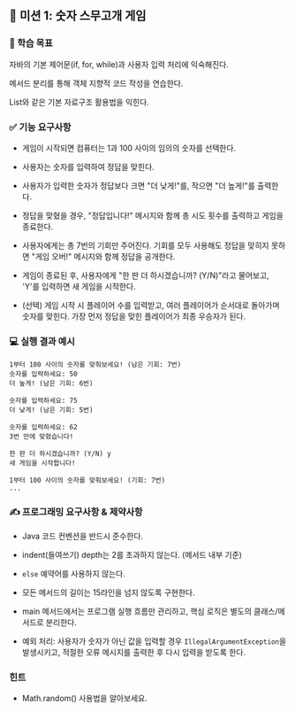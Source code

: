 ## 🚀 미션 1: 숫자 스무고개 게임
### 🎯 학습 목표

자바의 기본 제어문(if, for, while)과 사용자 입력 처리에 익숙해진다.

메서드 분리를 통해 객체 지향적 코드 작성을 연습한다.

List와 같은 기본 자료구조 활용법을 익힌다.

### ✅ 기능 요구사항

- 게임이 시작되면 컴퓨터는 1과 100 사이의 임의의 숫자를 선택한다.

- 사용자는 숫자를 입력하여 정답을 맞힌다.

- 사용자가 입력한 숫자가 정답보다 크면 "더 낮게!"를, 작으면 "더 높게!"를 출력한다.

- 정답을 맞혔을 경우, "정답입니다!" 메시지와 함께 총 시도 횟수를 출력하고 게임을 종료한다.

- 사용자에게는 총 7번의 기회만 주어진다. 기회를 모두 사용해도 정답을 맞히지 못하면 "게임 오버!" 메시지와 함께 정답을 공개한다.

- 게임이 종료된 후, 사용자에게 "한 판 더 하시겠습니까? (Y/N)"라고 물어보고, 'Y'를 입력하면 새 게임을 시작한다.

- (선택) 게임 시작 시 플레이어 수를 입력받고, 여러 플레이어가 순서대로 돌아가며 숫자를 맞힌다. 가장 먼저 정답을 맞힌 플레이어가 최종 우승자가 된다.

### 💻 실행 결과 예시
```shell
1부터 100 사이의 숫자를 맞춰보세요! (남은 기회: 7번)
숫자를 입력하세요: 50
더 높게! (남은 기회: 6번)

숫자를 입력하세요: 75
더 낮게! (남은 기회: 5번)

숫자를 입력하세요: 62
3번 만에 맞혔습니다!

한 판 더 하시겠습니까? (Y/N) y
새 게임을 시작합니다!

1부터 100 사이의 숫자를 맞춰보세요! (기회: 7번)
...

```

### ✍️ 프로그래밍 요구사항 & 제약사항

- Java 코드 컨벤션을 반드시 준수한다.

- indent(들여쓰기) depth는 2를 초과하지 않는다. (메서드 내부 기준)

- `else` 예약어를 사용하지 않는다.

- 모든 메서드의 길이는 15라인을 넘지 않도록 구현한다.

- main 메서드에서는 프로그램 실행 흐름만 관리하고, 핵심 로직은 별도의 클래스/메서드로 분리한다.

- 예외 처리: 사용자가 숫자가 아닌 값을 입력할 경우 `IllegalArgumentException`을 발생시키고, 적절한 오류 메시지를 출력한 후 다시 입력을 받도록 한다.

### 힌트
- Math.random() 사용법을 알아보세요.
